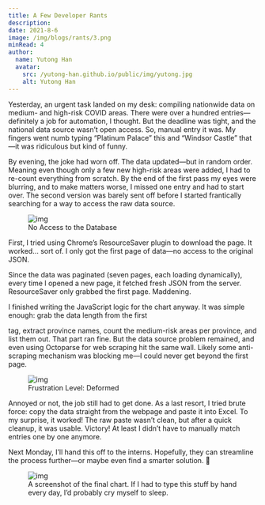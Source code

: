 ```yaml
---
title: A Few Developer Rants
description: 
date: 2021-8-6
image: /img/blogs/rants/3.png
minRead: 4
author:
  name: Yutong Han
  avatar:
    src: /yutong-han.github.io/public/img/yutong.jpg
    alt: Yutong Han
---
```


Yesterday, an urgent task landed on my desk: compiling nationwide data on medium- and high-risk COVID areas. There were over a hundred entries—definitely a job for automation, I thought. But the deadline was tight, and the national data source wasn’t open access. So, manual entry it was. My fingers went numb typing “Platinum Palace” this and “Windsor Castle” that—it was ridiculous but kind of funny.

By evening, the joke had worn off. The data updated—but in random order. Meaning even though only a few new high-risk areas were added, I had to re-count everything from scratch. By the end of the first pass my eyes were blurring, and to make matters worse, I missed one entry and had to start over. The second version was barely sent off before I started frantically searching for a way to access the raw data source.

<figure class="blog-img-container">
  <img src="/img/blogs/rants/1.png" class="blog-img" alt="img" loading="lazy" />
  <figcaption class="blog-img-caption">No Access to the Database</figcaption>
</figure>

First, I tried using Chrome’s ResourceSaver plugin to download the page. It worked… sort of. I only got the first page of data—no access to the original JSON.

Since the data was paginated (seven pages, each loading dynamically), every time I opened a new page, it fetched fresh JSON from the server. ResourceSaver only grabbed the first page. Maddening.

I finished writing the JavaScript logic for the chart anyway. It was simple enough: grab the data length from the first <p> tag, extract province names, count the medium-risk areas per province, and list them out. That part ran fine. But the data source problem remained, and even using Octoparse for web scraping hit the same wall. Likely some anti-scraping mechanism was blocking me—I could never get beyond the first page.

<figure class="blog-img-container">
  <img src="/img/blogs/rants/2.png" class="blog-img" alt="img" loading="lazy" />
  <figcaption class="blog-img-caption">Frustration Level: Deformed</figcaption>
</figure>

Annoyed or not, the job still had to get done. As a last resort, I tried brute force: copy the data straight from the webpage and paste it into Excel. To my surprise, it worked! The raw paste wasn’t clean, but after a quick cleanup, it was usable. Victory! At least I didn’t have to manually match entries one by one anymore.

Next Monday, I’ll hand this off to the interns. Hopefully, they can streamline the process further—or maybe even find a smarter solution. 🤞

<figure class="blog-img-container">
  <img src="/img/blogs/rants/3.png" class="blog-img-small" alt="img" loading="lazy" />
  <figcaption class="blog-img-caption">A screenshot of the final chart. If I had to type this stuff by hand every day, I’d probably cry myself to sleep.</figcaption>
</figure>
